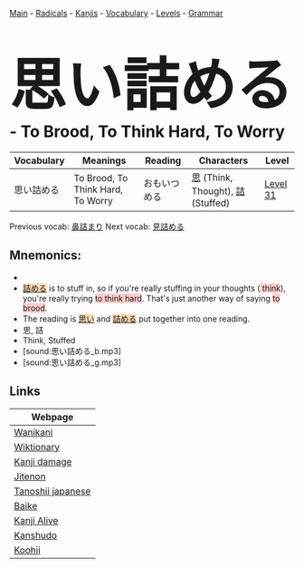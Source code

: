 <style> bigfont {font-size: 100px}</style>
[Main](../README.md) -
[Radicals](../radicals.md) -
[Kanjis](../kanjis.md) -
[Vocabulary](../vocabulary.md) -
[Levels](../levels.md) -
[Grammar](../grammar.md)
# <bigfont> 思い詰める</bigfont> - To Brood, To Think Hard, To Worry 

| Vocabulary | Meanings | Reading | Characters | Level |
| --- | --- | --- | --- | --- |
| 思い詰める | To Brood, To Think Hard, To Worry | おもいつめる |  [思](../kanjis/思.md) (Think, Thought), [詰](../kanjis/詰.md) (Stuffed) | [Level 31](../levels/wk_level31.md) |

Previous vocab: [鼻詰まり](鼻詰まり.md) Next vocab: [見詰める](見詰める.md) 

## Mnemonics:

* 
* <span style="background-color:#fed8b1"> [詰める](https://jisho.org/search/詰める)</span> is to stuff in, so if you're really stuffing in your thoughts (<span style="background-color:#ffcccb"> think</span>), you're really trying <span style="background-color:#ffcccb"> to think hard</span>. That's just another way of saying <span style="background-color:#ffcccb"> to brood</span>.
* The reading is <span style="background-color:#fed8b1"> [思い](https://jisho.org/search/思い)</span> and <span style="background-color:#fed8b1"> [詰める](https://jisho.org/search/詰める)</span> put together into one reading.
* 思, 詰
* Think, Stuffed
* [sound:思い詰める_b.mp3]
* [sound:思い詰める_g.mp3]


## Links 

| Webpage |
| --- |
| [Wanikani          ](https://www.wanikani.com/kanji/思い詰める) |
| [Wiktionary        ](https://en.wiktionary.org/wiki/思い詰める) |
| [Kanji damage      ](http://www.kanjidamage.com/kanji/search?utf8=✓&q=思い詰める) |
| [Jitenon           ](https://jitenon.com/kanji/思い詰める) |
| [Tanoshii japanese ](https://www.tanoshiijapanese.com/dictionary/kanji.cfm?k=思い詰める) |
| [Baike             ](https://baike.baidu.com/item/思い詰める) |
| [Kanji Alive       ](https://app.kanjialive.com/思い詰める) |
| [Kanshudo          ](https://www.kanshudo.com/searchmn?q=思い詰める) |
| [Koohii            ](https://kanji.koohii.com/study/kanji/思い詰める) |
